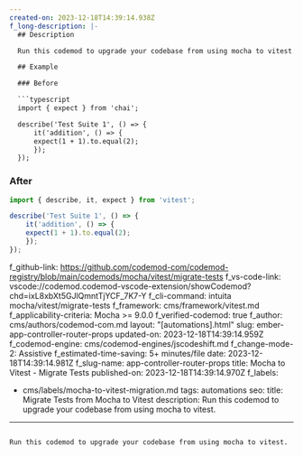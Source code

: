 ```yaml
---
created-on: 2023-12-18T14:39:14.938Z
f_long-description: |-
  ## Description

  Run this codemod to upgrade your codebase from using mocha to vitest.

  ## Example

  ### Before

  ```typescript
  import { expect } from 'chai';

  describe('Test Suite 1', () => {
      it('addition', () => {
      expect(1 + 1).to.equal(2);
      });
  });
  ```

  ### After

  ```typescript
  import { describe, it, expect } from 'vitest';

  describe('Test Suite 1', () => {
      it('addition', () => {
      expect(1 + 1).to.equal(2);
      });
  });
  ```
f_github-link: https://github.com/codemod-com/codemod-registry/blob/main/codemods/mocha/vitest/migrate-tests
f_vs-code-link: vscode://codemod.codemod-vscode-extension/showCodemod?chd=ixL8xbXt5GJlQmntTjYCF_7K7-Y
f_cli-command: intuita mocha/vitest/migrate-tests
f_framework: cms/framework/vitest.md
f_applicability-criteria: Mocha  >= 9.0.0
f_verified-codemod: true
f_author: cms/authors/codemod-com.md
layout: "[automations].html"
slug: ember-app-controller-router-props
updated-on: 2023-12-18T14:39:14.959Z
f_codemod-engine: cms/codemod-engines/jscodeshift.md
f_change-mode-2: Assistive
f_estimated-time-saving: 5+ minutes/file
date: 2023-12-18T14:39:14.981Z
f_slug-name: app-controller-router-props
title: Mocha to Vitest - Migrate Tests
published-on: 2023-12-18T14:39:14.970Z
f_labels:
  - cms/labels/mocha-to-vitest-migration.md
tags: automations
seo:
  title: Migrate Tests from Mocha to Vitest
  description: Run this codemod to upgrade your codebase from using mocha to vitest.
---
```

Run this codemod to upgrade your codebase from using mocha to vitest.